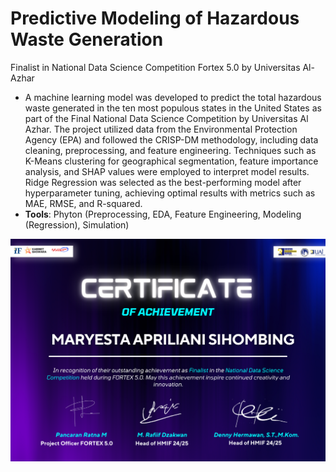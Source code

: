 # Predictive Modeling of Hazardous Waste Generation
Finalist in National Data Science Competition Fortex 5.0 by Universitas Al-Azhar
- A machine learning model was developed to predict the total hazardous waste generated in the ten most populous states in the United States as part of the Final National Data Science Competition by Universitas Al Azhar. The project utilized data from the Environmental Protection Agency (EPA) and followed the CRISP-DM methodology, including data cleaning, preprocessing, and feature engineering. Techniques such as K-Means clustering for geographical segmentation, feature importance analysis, and SHAP values were employed to interpret model results. Ridge Regression was selected as the best-performing model after hyperparameter tuning, achieving optimal results with metrics such as MAE, RMSE, and R-squared.
- **Tools**: Phyton (Preprocessing, EDA, Feature Engineering, Modeling (Regression), Simulation)

![image](https://github.com/maryesta/Predictive-Modeling-of-Hazardous-Waste-Generation/blob/main/%5BFortex%205.0%20@Univ%20Al%20Azhar%5D%20Finalis%20Fortex.png?raw=true)
